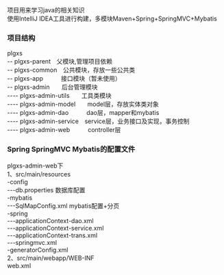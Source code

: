 项目用来学习java的相关知识  
使用IntelliJ IDEA工具进行构建，多模块Maven+Spring+SpringMVC+Mybatis 
### 项目结构
  plgxs  
  -- plgxs-parent　父模块,管理项目依赖  
  -- plgxs-common　公共模块，存放一些公共类  
  -- plgxs-app　　　接口模块（暂未使用）  
  -- plgxs-admin　　后台管理模块  
  ---- plgxs-admin-utils　　工具类模块  
  ---- plgxs-admin-model　　model层，存放实体类对象  
  ---- plgxs-admin-dao　　　dao层，mapper和mybatis  
  ---- plgxs-admin-service　service层，业务接口及实现，事务控制  
  ---- plgxs-admin-web　　　controller层  
    
### Spring SpringMVC Mybatis的配置文件  
  plgxs-admin-web下  
  1、src/main/resources  
  -config  
  ---db.properties 数据库配置  
  -mybatis  
  ---SqlMapConfig.xml mybatis配置+分页  
  -spring  
  ---applicationContext-dao.xml  
  ---applicationContext-service.xml  
  ---applicationContext-trans.xml  
  ---springmvc.xml  
  -generatorConfig.xml  
  2、src/main/webapp/WEB-INF  
  web.xml  
   

